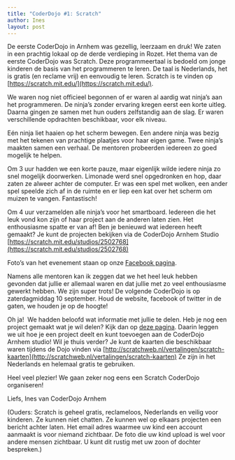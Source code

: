 ```yaml
---
title: "CoderDojo #1: Scratch"
author: Ines
layout: post
---
```

De eerste CoderDojo in Arnhem was gezellig, leerzaam en druk! We zaten in een prachtig lokaal op de derde verdieping in Rozet. Het thema van de eerste CoderDojo was Scratch. Deze programmeertaal is bedoeld om jonge kinderen de basis van het programmeren te leren. De taal is Nederlands, het is gratis (en reclame vrij) en eenvoudig te leren. Scratch is te vinden op [https://scratch.mit.edu/](https://scratch.mit.edu/).

We waren nog niet officieel begonnen of er waren al aardig wat ninja’s aan het programmeren. De ninja’s zonder ervaring kregen eerst een korte uitleg. Daarna gingen ze samen met hun ouders zelfstandig aan de slag. Er waren verschillende opdrachten beschikbaar, voor elk niveau.

Eén ninja liet haaien op het scherm bewegen. Een andere ninja was bezig met het tekenen van prachtige plaatjes voor haar eigen game. Twee ninja’s maakten samen een verhaal. De mentoren probeerden iedereen zo goed mogelijk te helpen.

Om 3 uur hadden we een korte pauze, maar eigenlijk wilde iedere ninja zo snel mogelijk doorwerken. Limonade werd snel opgedronken en hop, daar zaten ze alweer achter de computer. Er was een spel met wolken, een ander spel speelde zich af in de ruimte en er liep een kat over het scherm om muizen te vangen. Fantastisch!

Om 4 uur verzamelden alle ninja’s voor het smartboard. Iedereen die het leuk vond kon zijn of haar project aan de anderen laten zien. Het enthousiasme spatte er van af! Ben je benieuwd wat iedereen heeft gemaakt? Je kunt de projecten bekijken via de CoderDojo Arnhem Studio [https://scratch.mit.edu/studios/2502768](https://scratch.mit.edu/studios/2502768)

Foto’s van het evenement staan op onze [Facebook pagina](https://www.facebook.com/222835431426609/photos/?tab=album&amp;album_id=262389527471199).

Namens alle mentoren kan ik zeggen dat we het heel leuk hebben gevonden dat jullie er allemaal waren en dat jullie met zo veel enthousiasme gewerkt hebben. We zijn super trots!
De volgende CoderDojo is op zaterdagmiddag 10 september. Houd de website, facebook of twitter in de gaten, we houden je op de hoogte!

Oh ja!  We hadden beloofd wat informatie met jullie te delen.
Heb je nog een project gemaakt wat je wil delen? Kijk dan op [deze pagina](/2016/06/25/scratch-projecten-delen.html). Daarin leggen we uit hoe je een project deelt en kunt toevoegen aan de CoderDojo Arnhem studio!
Wil je thuis verder? Je kunt de kaarten die beschikbaar waren tijdens de Dojo vinden via [http://scratchweb.nl/vertalingen/scratch-kaarten](http://scratchweb.nl/vertalingen/scratch-kaarten) Ze zijn in het Nederlands en helemaal gratis te gebruiken.

Heel veel plezier! We gaan zeker nog eens een Scratch CoderDojo organiseren!

Liefs, Ines van CoderDojo Arnhem

(Ouders: Scratch is geheel gratis, reclameloos, Nederlands en veilig voor kinderen. Ze kunnen niet chatten. Ze kunnen wel op elkaars projecten een bericht achter laten. Het email adres waarmee uw kind een account aanmaakt is voor niemand zichtbaar. De foto die uw kind upload is wel voor andere mensen zichtbaar. U kunt dit rustig met uw zoon of dochter bespreken.)